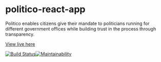 # politico-react-app
Politico enables citizens give their mandate to politicians running for different government offices while building trust in the process through transparency.

[View live here](https://react-politico.herokuapp.com/)

[![Build Status](https://travis-ci.com/Joyce-O/politico-react-app.svg?branch=develop)](https://travis-ci.com/Joyce-O/politico-react-app)[![Maintainability](https://api.codeclimate.com/v1/badges/c828138f6d33466442ff/maintainability)](https://codeclimate.com/github/Joyce-O/politico-react-app/maintainability)
